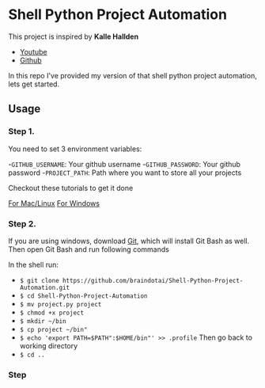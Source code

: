 # __Shell Python Project Automation__

This project is inspired by __Kalle Hallden__

- [Youtube](https://www.youtube.com/watch?v=7Y8Ppin12r4)
- [Github](https://github.com/KalleHallden"/ProjectInitializationAutomation)

In this repo I've provided my version of that shell python project automation, lets get started.

## Usage

### Step 1.
You need to set 3 environment variables:

-`GITHUB_USERNAME`: Your github username
-`GITHUB_PASSWORD`: Your github password
-`PROJECT_PATH`: Path where you want to store all your projects

Checkout these tutorials to get it done

[For Mac/Linux](https://www.youtube.com/watch?v=5iWhQWVXosU)
[For Windows](https://www.youtube.com/watch?v=IolxqkL7cD8)

### Step 2.

If you are using windows, download [Git](https://git-scm.com/download/win), which will install Git Bash as well. Then open Git Bash and run following commands

In the shell run:
- `$ git clone https://github.com/braindotai/Shell-Python-Project-Automation.git`
- `$ cd Shell-Python-Project-Automation`
- `$ mv project.py project`
- `$ chmod +x project`
- `$ mkdir ~/bin`
- `$ cp project ~/bin"`
- `$ echo 'export PATH=$PATH":$HOME/bin"' >> .profile`
Then go back to working directory
- `$ cd ..`

### Step

